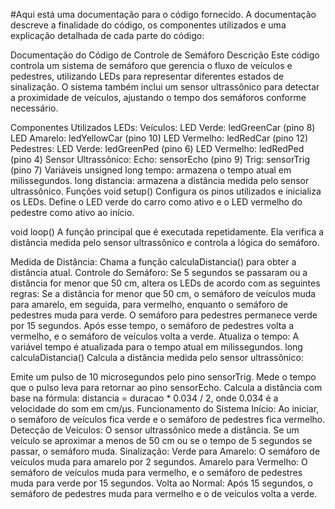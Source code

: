 
#Aqui está uma documentação para o código fornecido. A documentação descreve a finalidade do código, os componentes utilizados e uma explicação detalhada de cada parte do código:

Documentação do Código de Controle de Semáforo
Descrição
Este código controla um sistema de semáforo que gerencia o fluxo de veículos e pedestres, utilizando LEDs para representar diferentes estados de sinalização. O sistema também inclui um sensor ultrassônico para detectar a proximidade de veículos, ajustando o tempo dos semáforos conforme necessário.

Componentes Utilizados
LEDs:
Veículos:
LED Verde: ledGreenCar (pino 8)
LED Amarelo: ledYellowCar (pino 10)
LED Vermelho: ledRedCar (pino 12)
Pedestres:
LED Verde: ledGreenPed (pino 6)
LED Vermelho: ledRedPed (pino 4)
Sensor Ultrassônico:
Echo: sensorEcho (pino 9)
Trig: sensorTrig (pino 7)
Variáveis
unsigned long tempo: armazena o tempo atual em milissegundos.
long distancia: armazena a distância medida pelo sensor ultrassônico.
Funções
void setup()
Configura os pinos utilizados e inicializa os LEDs. Define o LED verde do carro como ativo e o LED vermelho do pedestre como ativo ao início.

void loop()
A função principal que é executada repetidamente. Ela verifica a distância medida pelo sensor ultrassônico e controla a lógica do semáforo.

Medida de Distância: Chama a função calculaDistancia() para obter a distância atual.
Controle do Semáforo:
Se 5 segundos se passaram ou a distância for menor que 50 cm, altera os LEDs de acordo com as seguintes regras:
Se a distância for menor que 50 cm, o semáforo de veículos muda para amarelo, em seguida, para vermelho, enquanto o semáforo de pedestres muda para verde.
O semáforo para pedestres permanece verde por 15 segundos.
Após esse tempo, o semáforo de pedestres volta a vermelho, e o semáforo de veículos volta a verde.
Atualiza o tempo: A variável tempo é atualizada para o tempo atual em milissegundos.
long calculaDistancia()
Calcula a distância medida pelo sensor ultrassônico:

Emite um pulso de 10 microsegundos pelo pino sensorTrig.
Mede o tempo que o pulso leva para retornar ao pino sensorEcho.
Calcula a distância com base na fórmula: distancia = duracao * 0.034 / 2, onde 0.034 é a velocidade do som em cm/μs.
Funcionamento do Sistema
Início: Ao iniciar, o semáforo de veículos fica verde e o semáforo de pedestres fica vermelho.
Detecção de Veículos: O sensor ultrassônico mede a distância. Se um veículo se aproximar a menos de 50 cm ou se o tempo de 5 segundos se passar, o semáforo muda.
Sinalização:
Verde para Amarelo: O semáforo de veículos muda para amarelo por 2 segundos.
Amarelo para Vermelho: O semáforo de veículos muda para vermelho, e o semáforo de pedestres muda para verde por 15 segundos.
Volta ao Normal: Após 15 segundos, o semáforo de pedestres muda para vermelho e o de veículos volta a verde.
